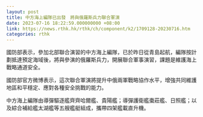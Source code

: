 ```yaml
---
layout: post
title: 中方海上編隊已出發　將與俄羅斯兵力聯合軍演
date: 2023-07-16 18:22:59.000000000 +08:00
link: https://news.rthk.hk/rthk/ch/component/k2/1709128-20230716.htm
categories: rthk
---
```


國防部表示，參加北部聯合演習的中方海上編隊，已於昨日從青島起航，編隊按計劃抵達預定海域後，將與參演的俄羅斯兵力，開展聯合軍事演習，課題是維護海上戰略通道安全。

國防部官方微博表示，這次聯合軍演將提升中俄兩軍戰略協作水平，增強共同維護地區和平穩定、應對各種安全挑戰的能力。

中方海上編隊由導彈驅逐艦齊齊哈爾艦、貴陽艦；導彈護衛艦棗莊艦、日照艦；以及綜合補給艦太湖艦等五艘艦艇組成，攜帶四架艦載直升機。
